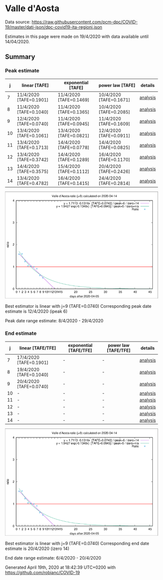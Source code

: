 # Valle d'Aosta


Data source: https://raw.githubusercontent.com/pcm-dpc/COVID-19/master/dati-json/dpc-covid19-ita-regioni.json

Estimates in this page were made on 19/4/2020 with data available until 14/04/2020.


## Summary 

### Peak estimate 
|j|linear [TAFE]|exponential [TAFE]|power law [TAFE]|details|
|---|----|-----------|---------|-------|
|7|11/4/2020 [TAFE=0.1901]|11/4/2020 [TAFE=0.1469]|10/4/2020 [TAFE=0.1671]|[analysis](COVID-19_valle_d'aosta_j7_2020-04-14.md)|
|8|11/4/2020 [TAFE=0.1040]|11/4/2020 [TAFE=0.1365]|10/4/2020 [TAFE=0.2085]|[analysis](COVID-19_valle_d'aosta_j8_2020-04-14.md)|
|9|12/4/2020 [TAFE=0.0740]|11/4/2020 [TAFE=0.0945]|11/4/2020 [TAFE=0.1609]|[analysis](COVID-19_valle_d'aosta_j9_2020-04-14.md)|
|10|13/4/2020 [TAFE=0.1061]|13/4/2020 [TAFE=0.0821]|12/4/2020 [TAFE=0.0911]|[analysis](COVID-19_valle_d'aosta_j10_2020-04-14.md)|
|11|13/4/2020 [TAFE=0.1713]|14/4/2020 [TAFE=0.0778]|14/4/2020 [TAFE=0.0825]|[analysis](COVID-19_valle_d'aosta_j11_2020-04-14.md)|
|12|13/4/2020 [TAFE=0.3742]|14/4/2020 [TAFE=0.1289]|16/4/2020 [TAFE=0.1170]|[analysis](COVID-19_valle_d'aosta_j12_2020-04-14.md)|
|13|14/4/2020 [TAFE=0.3575]|15/4/2020 [TAFE=0.1112]|20/4/2020 [TAFE=0.2426]|[analysis](COVID-19_valle_d'aosta_j13_2020-04-14.md)|
|14|13/4/2020 [TAFE=0.4782]|16/4/2020 [TAFE=0.1415]|24/4/2020 [TAFE=0.2814]|[analysis](COVID-19_valle_d'aosta_j14_2020-04-14.md)|

![best peak estimate](COVID-19_valle_d'aosta_j9_2020-04-14.png)

Best estimator is linear with j=9 (TAFE=0.0740)
Corresponding peak date estimate is 12/4/2020 (ipeak 6)


Peak date range estimate: 8/4/2020 - 29/4/2020

### End estimate 
|j|linear [TAFE/TFE]|exponential [TAFE/TFE]|power law [TAFE/TFE]|details|
|---|----|-----------|---------|-------|
|7|17/4/2020 [TAFE=0.1901]|-|-|[analysis](COVID-19_valle_d'aosta_j7_2020-04-14.md)|
|8|19/4/2020 [TAFE=0.1040]|-|-|[analysis](COVID-19_valle_d'aosta_j8_2020-04-14.md)|
|9|20/4/2020 [TAFE=0.0740]|-|-|[analysis](COVID-19_valle_d'aosta_j9_2020-04-14.md)|
|10|-|-|-|[analysis](COVID-19_valle_d'aosta_j10_2020-04-14.md)|
|11|-|-|-|[analysis](COVID-19_valle_d'aosta_j11_2020-04-14.md)|
|12|-|-|-|[analysis](COVID-19_valle_d'aosta_j12_2020-04-14.md)|
|13|-|-|-|[analysis](COVID-19_valle_d'aosta_j13_2020-04-14.md)|
|14|-|-|-|[analysis](COVID-19_valle_d'aosta_j14_2020-04-14.md)|

![best zero estimate](COVID-19_valle_d'aosta_j9_2020-04-14.png)

Best estimator is linear with j=9 (TAFE=0.0740)
Corresponding end date estimate is 20/4/2020 (izero 14)


End date range estimate: 6/4/2020 - 20/4/2020

Generated April 19th, 2020 at 18:42:39 UTC+0200 with https://github.com/robianc/COVID-19
